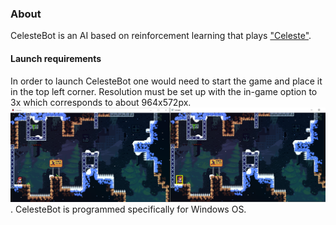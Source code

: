 ### About
CelesteBot is an AI based on reinforcement learning that plays ["Celeste"](https://store.steampowered.com/app/504230/Celeste/).
#### Launch requirements
In order to launch CelesteBot one would need to start the game and place it in the top left corner. Resolution must be set up with the in-game option to 3x which corresponds to about 964x572px.
![This is how it's supposed to look like](ScreenShot1.png).
CelesteBot is programmed specifically for Windows OS.